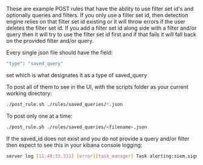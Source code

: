 These are example POST rules that have the ability to use filter set id's and optionally
queries and filters. If you only use a filter set id, then detection engine relies on that
filter set id existing or it will throw errors if the user deletes the filter set id. If you
add a filter set id along side with a filter and/or query then it will try to use the filter set
id first and if that fails it will fall back on the provided filter and/or query.

Every single json file should have the field:

```sh
"type": "saved_query"
```

set which is what designates it as a type of saved_query

To post all of them to see in the UI, with the scripts folder as your current working directory:

```sh
./post_rule.sh ./rules/saved_queries/*.json
```

To post only one at a time:

```sh
./post_rule.sh ./rules/saved_queries/<filename>.json
```

If the saved_id does not exist and you do not provide a query and/or filter then expect to see this
in your kibana console logging:

```sh
server log [11:48:33.331] [error][task_manager] Task alerting:siem.signals "fedc2390-1858-11ea-9184-15f04d7099dc" failed: Error: Saved object [query/test-saved-id] not found
```
